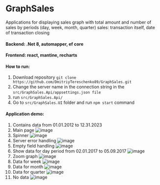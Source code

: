 # GraphSales
Applications for displaying sales graph with total amount and number of sales by periods (day, week, month, quarter)
sales: transaction itself, date of transaction closing

#### Backend: .Net 8, automapper, ef core
#### Frontend: react, mantine, recharts

#### How to run:
1. Download repository `git clone https://github.com/DmitriyTereschenko89/GraphSales.git`
2. Change the server name in the connection string in the `src/GraphSales.Api/appsettings.json file`
3. run `src/GraphSales.Api/`
4. Go to `src/GraphSales.UI` folder and run `npm start` command
   
#### Application demo:
1. Contains data from 01.01.2012 to 12.31.2023
1. Main page
   ![image](https://github.com/DmitriyTereschenko89/GraphSales/assets/120090144/3f071c0a-e953-45a5-89db-7f5f70ec1883)
2. Spinner
   ![image](https://github.com/DmitriyTereschenko89/GraphSales/assets/120090144/7c461f34-cc82-4282-bbff-3c88c51a93df)
3. Server error handling
   ![image](https://github.com/DmitriyTereschenko89/GraphSales/assets/120090144/47dd6ae0-d51b-4a74-988f-ae2bfca122d1)
4. Empty field handling
  ![image](https://github.com/DmitriyTereschenko89/GraphSales/assets/120090144/30d7db62-7b48-41b2-bd78-b95ee754755b)
5. Show data for day period from 02.01.2017 to 05.09.2017
  ![image](https://github.com/DmitriyTereschenko89/GraphSales/assets/120090144/822c4fb7-208d-4292-94c4-831e4b0215bd)
6. Zoom graph
  ![image](https://github.com/DmitriyTereschenko89/GraphSales/assets/120090144/5597e381-8625-47bf-81a4-d23cb1fd148b)
7. Data for week
  ![image](https://github.com/DmitriyTereschenko89/GraphSales/assets/120090144/11098027-4ba7-47e0-a15f-c0744d945b2c)
8. Data for month
  ![image](https://github.com/DmitriyTereschenko89/GraphSales/assets/120090144/cb283ef9-3019-4bd7-8708-18525b12dd98)
9. Data for quarter
  ![image](https://github.com/DmitriyTereschenko89/GraphSales/assets/120090144/8483a312-2487-4934-9e91-7aff2c1bc86f)
10. No data
  ![image](https://github.com/DmitriyTereschenko89/GraphSales/assets/120090144/05ef7a35-52ce-4d0d-9832-817431c036bc)



